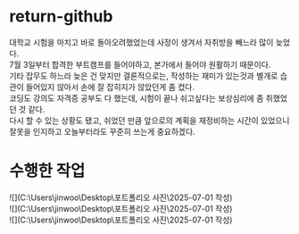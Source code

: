 # return-github
대학교 시험을 마치고 바로 돌아오려했었는데 사정이 생겨서 자취방을 빼느라 많이 늦었다.<br>
7월 3일부터 합격한 부트캠프를 들어야하고, 본가에서 들어야 원활하기 때문이다.<br>
기타 잡무도 하느라 늦은 건 맞지만 결론적으로는, 작성하는 재미가 있는것과 별개로 습관이 들어있지 않아서 손에 잘 잡히지가 않았던게 좀 컸다.<br>
코딩도 강의도 자격증 공부도 다 했는데, 시험이 끝나 쉬고싶다는 보상심리에 좀 취했었던 것 같다.<br>
다시 할 수 있는 상황도 됐고, 쉬었던 만큼 앞으로의 계획을 재정비하는 시간이 있었으니 잘못을 인지하고 오늘부터라도 꾸준히 쓰는게 중요하겠다.<br>

# 수행한 작업
![](C:\Users\jinwoo\Desktop\포트폴리오 사진\2025-07-01 작성)<br>
![](C:\Users\jinwoo\Desktop\포트폴리오 사진\2025-07-01 작성)<br>
![](C:\Users\jinwoo\Desktop\포트폴리오 사진\2025-07-01 작성)<br>
